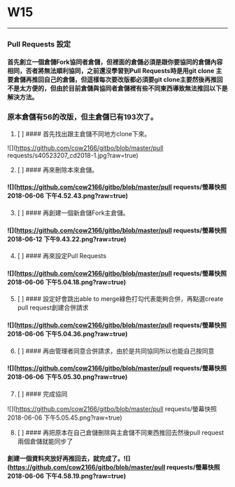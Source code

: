 # W15

---

### **Pull Requests 設定**

#### 首先創立一個倉儲Fork協同者倉儲，但裡面的倉儲必須是跟你要協同的倉儲內容相同，否者將無法順利協同，之前還沒學習到Pull Requests時是用git clone 主要倉儲再推回自己的倉儲，但這樣每次要改版都必須要git clone主要然後再推回不是太方便的，但由於目前倉儲與協同者倉儲裡有些不同東西導致無法推回以下是解決方法。

### 原本倉儲有56的改版，但主倉儲已有193次了。

1. [ ] #### 首先找出跟主倉儲不同地方clone下來。

![](https://github.com/cow2166/gitbo/blob/master/pull requests/s40523207_cd2018-1.jpg?raw=true)

2. [ ] #### 再來刪除本來倉儲。

#### ![](https://github.com/cow2166/gitbo/blob/master/pull requests/螢幕快照 2018-06-06 下午4.52.43.png?raw=true)

3. [ ] #### 再創建一個新倉儲Fork主倉儲。

#### ![](https://github.com/cow2166/gitbo/blob/master/pull requests/螢幕快照 2018-06-12 下午9.43.22.png?raw=true)

4. [ ] #### 再來設定Pull Requests

#### ![](https://github.com/cow2166/gitbo/blob/master/pull requests/螢幕快照 2018-06-06 下午5.04.18.png?raw=true)

5. [ ] #### 設定好會跳出able to merge綠色打勾代表能夠合併，再點選create pull request創建合併請求

#### ![](https://github.com/cow2166/gitbo/blob/master/pull requests/螢幕快照 2018-06-06 下午5.04.36.png?raw=true)

6. [ ] #### 再由管理者同意合併請求，由於是共同協同所以也能自己按同意

#### ![](https://github.com/cow2166/gitbo/blob/master/pull requests/螢幕快照 2018-06-06 下午5.05.30.png?raw=true)

7. [ ] #### 完成協同

![](https://github.com/cow2166/gitbo/blob/master/pull requests/螢幕快照 2018-06-06 下午5.05.45.png?raw=true)

8. [ ] #### 再把原本在自己倉儲刪除與主倉儲不同東西推回去然後pull request兩個倉儲就能同步了

#### 創建一個資料夾放好再推回去，就完成了。![](https://github.com/cow2166/gitbo/blob/master/pull requests/螢幕快照 2018-06-06 下午4.58.19.png?raw=true)



